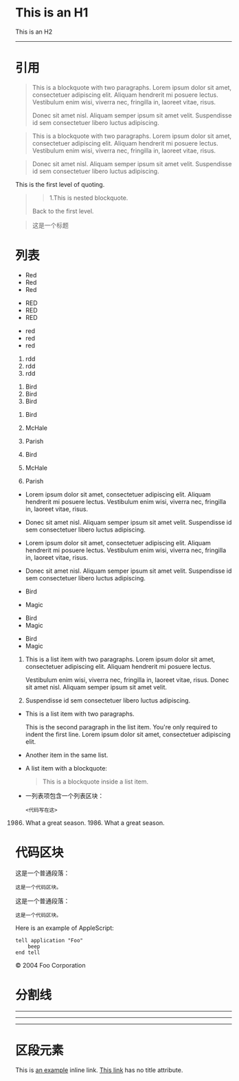 This is an H1
====
This is an H2
____

引用
====
> This is a blockquote with two paragraphs. Lorem ipsum dolor sit amet,
> consectetuer adipiscing elit. Aliquam hendrerit mi posuere lectus.
> Vestibulum enim wisi, viverra nec, fringilla in, laoreet vitae, risus.
>
> Donec sit amet nisl. Aliquam semper ipsum sit amet velit. Suspendisse
> id sem consectetuer libero luctus adipiscing.

> This is a blockquote with two paragraphs. Lorem ipsum dolor sit amet,
consectetuer adipiscing elit. Aliquam hendrerit mi posuere lectus.
Vestibulum enim wisi, viverra nec, fringilla in, laoreet vitae, risus.

> Donec sit amet nisl. Aliquam semper ipsum sit amet velit. Suspendisse
id sem consectetuer libero luctus adipiscing.

This is the first level of quoting.
>
> > 1.This is nested blockquote.
>
> Back to the first level.

> 这是一个标题

列表
====
* Red 
* Red
* Red
+ RED
+ RED
+ RED
- red
- red
- red

1. rdd
2. rdd
3. rdd

<ol>
<li>Bird</li>
<li>Bird</li>
<li>Bird</li>
</ol>

1.  Bird
1.  McHale
1.  Parish

3. Bird
1. McHale
8. Parish

*   Lorem ipsum dolor sit amet, consectetuer adipiscing elit.
    Aliquam hendrerit mi posuere lectus. Vestibulum enim wisi,
    viverra nec, fringilla in, laoreet vitae, risus.
*   Donec sit amet nisl. Aliquam semper ipsum sit amet velit.
    Suspendisse id sem consectetuer libero luctus adipiscing.

*   Lorem ipsum dolor sit amet, consectetuer adipiscing elit.
Aliquam hendrerit mi posuere lectus. Vestibulum enim wisi,
viverra nec, fringilla in, laoreet vitae, risus.
*   Donec sit amet nisl. Aliquam semper ipsum sit amet velit.
Suspendisse id sem consectetuer libero luctus adipiscing.

*   Bird
*   Magic

<ul>
<li>Bird</li>
<li>Magic</li>
</ul>

*   Bird
*   Magic

1.  This is a list item with two paragraphs. Lorem ipsum dolor
    sit amet, consectetuer adipiscing elit. Aliquam hendrerit
    mi posuere lectus.

    Vestibulum enim wisi, viverra nec, fringilla in, laoreet
    vitae, risus. Donec sit amet nisl. Aliquam semper ipsum
    sit amet velit.

2.  Suspendisse id sem consectetuer libero luctus adipiscing.

*   This is a list item with two paragraphs.

    This is the second paragraph in the list item. You're
only required to indent the first line. Lorem ipsum dolor
sit amet, consectetuer adipiscing elit.

*   Another item in the same list.

*   A list item with a blockquote:

    > This is a blockquote
    > inside a list item.

*   一列表项包含一个列表区块：

        <代码写在这>
1986. What a great season.
1986\. What a great season.

代码区块
====

这是一个普通段落：

    这是一个代码区块。

<p>这是一个普通段落：</p>

<pre><code>这是一个代码区块。
</code></pre>

Here is an example of AppleScript:

    tell application "Foo"
        beep
    end tell

<div class="footer">
  &copy; 2004 Foo Corporation
</div>

分割线
====
***
* * *
---

区段元素
====

This is [an example](http://example.com/ "Title") inline link.
[This link](http://example.net/) has no title attribute.